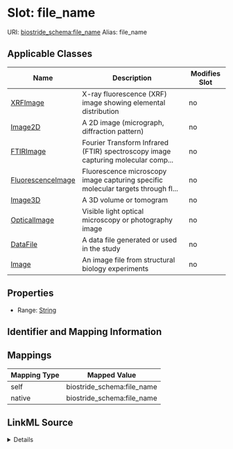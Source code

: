 

# Slot: file_name 



URI: [biostride_schema:file_name](https://w3id.org/biostride/schema/file_name)
Alias: file_name

<!-- no inheritance hierarchy -->





## Applicable Classes

| Name | Description | Modifies Slot |
| --- | --- | --- |
| [XRFImage](XRFImage.md) | X-ray fluorescence (XRF) image showing elemental distribution |  no  |
| [Image2D](Image2D.md) | A 2D image (micrograph, diffraction pattern) |  no  |
| [FTIRImage](FTIRImage.md) | Fourier Transform Infrared (FTIR) spectroscopy image capturing molecular comp... |  no  |
| [FluorescenceImage](FluorescenceImage.md) | Fluorescence microscopy image capturing specific molecular targets through fl... |  no  |
| [Image3D](Image3D.md) | A 3D volume or tomogram |  no  |
| [OpticalImage](OpticalImage.md) | Visible light optical microscopy or photography image |  no  |
| [DataFile](DataFile.md) | A data file generated or used in the study |  no  |
| [Image](Image.md) | An image file from structural biology experiments |  no  |






## Properties

* Range: [String](String.md)




## Identifier and Mapping Information







## Mappings

| Mapping Type | Mapped Value |
| ---  | ---  |
| self | biostride_schema:file_name |
| native | biostride_schema:file_name |




## LinkML Source

<details>
```yaml
name: file_name
alias: file_name
domain_of:
- DataFile
- Image
range: string

```
</details>